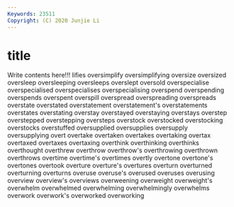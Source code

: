 ```yaml
---
Keywords: 23511
Copyright: (C) 2020 Junjie Li
---
```


# title

Write contents here!!!
lifies 
oversimplify 
oversimplifying 
oversize 
oversized 
oversleep 
oversleeping 
oversleeps
overslept 
oversold 
overspecialise 
overspecialised 
overspecialises 
overspecialising 
overspend 
overspending 
overspends 
overspent
overspill 
overspread 
overspreading 
overspreads 
overstate 
overstated 
overstatement 
overstatement's 
overstatements 
overstates
overstating 
overstay 
overstayed 
overstaying 
overstays 
overstep 
overstepped 
overstepping 
oversteps 
overstock
overstocked 
overstocking 
overstocks 
overstuffed 
oversupplied 
oversupplies 
oversupply 
oversupplying 
overt 
overtake
overtaken 
overtakes 
overtaking 
overtax 
overtaxed 
overtaxes 
overtaxing 
overthink 
overthinking 
overthinks
overthought 
overthrew 
overthrow 
overthrow's 
overthrowing 
overthrown 
overthrows 
overtime 
overtime's 
overtimes
overtly 
overtone 
overtone's 
overtones 
overtook 
overture 
overture's 
overtures 
overturn 
overturned
overturning 
overturns 
overuse 
overuse's 
overused 
overuses 
overusing 
overview 
overview's 
overviews
overweening 
overweight 
overweight's 
overwhelm 
overwhelmed 
overwhelming 
overwhelmingly 
overwhelms 
overwork 
overwork's
overworked 
overworking 
